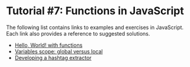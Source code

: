 # Tutorial #7: Functions in JavaScript

The following list contains links to examples and exercises in JavaScript. Each link also provides a reference to suggested solutions.
- [Hello, World! with functions](https://jsfiddle.net/joseortiz/xyua8s3f/)
- [Variables scope: global versus local](https://jsfiddle.net/joseortiz/xd5pumoq/)
- [Developing a hashtag extractor](https://jsfiddle.net/joseortiz/rhyxctzo/)
